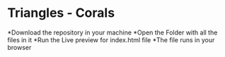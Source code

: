 # Triangles - Corals

*Download the repository in your machine
*Open the Folder with all the files in it
*Run the Live preview for index.html file 
*The file runs in your browser
